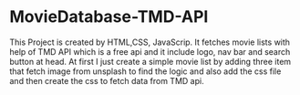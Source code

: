 # MovieDatabase-TMD-API
This Project is created by HTML,CSS, JavaScrip. It fetches movie lists with help of TMD API which is a free api and it include logo, nav bar and search button at head. 
At first I just create a simple movie list by adding three item that fetch image from unsplash to find the logic and also add the css file and then create the css to fetch data from TMD api.
